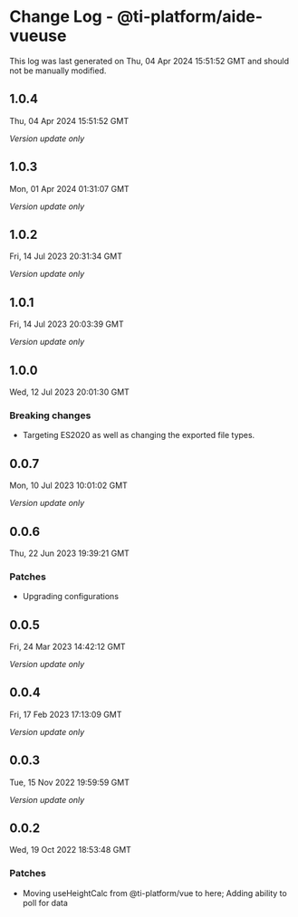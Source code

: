# Change Log - @ti-platform/aide-vueuse

This log was last generated on Thu, 04 Apr 2024 15:51:52 GMT and should not be manually modified.

## 1.0.4
Thu, 04 Apr 2024 15:51:52 GMT

_Version update only_

## 1.0.3
Mon, 01 Apr 2024 01:31:07 GMT

_Version update only_

## 1.0.2
Fri, 14 Jul 2023 20:31:34 GMT

_Version update only_

## 1.0.1
Fri, 14 Jul 2023 20:03:39 GMT

_Version update only_

## 1.0.0
Wed, 12 Jul 2023 20:01:30 GMT

### Breaking changes

- Targeting ES2020 as well as changing the exported file types.

## 0.0.7
Mon, 10 Jul 2023 10:01:02 GMT

_Version update only_

## 0.0.6
Thu, 22 Jun 2023 19:39:21 GMT

### Patches

- Upgrading configurations

## 0.0.5
Fri, 24 Mar 2023 14:42:12 GMT

_Version update only_

## 0.0.4
Fri, 17 Feb 2023 17:13:09 GMT

_Version update only_

## 0.0.3
Tue, 15 Nov 2022 19:59:59 GMT

_Version update only_

## 0.0.2
Wed, 19 Oct 2022 18:53:48 GMT

### Patches

- Moving useHeightCalc from @ti-platform/vue to here; Adding ability to poll for data

